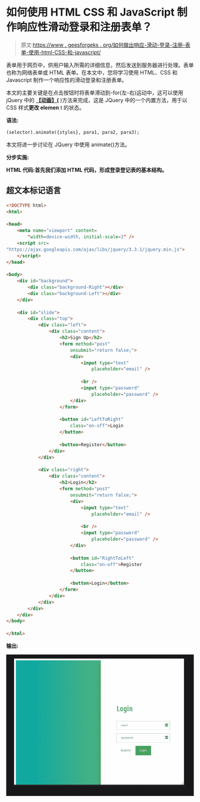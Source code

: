 # 如何使用 HTML CSS 和 JavaScript 制作响应性滑动登录和注册表单？

> 原文:[https://www . geesforgeks . org/如何做出响应-滑动-登录-注册-表单-使用-html-CSS-和-javascript/](https://www.geeksforgeeks.org/how-to-make-responsive-sliding-login-and-registration-form-using-html-css-and-javascript/)

表单用于网页中，供用户输入所需的详细信息，然后发送到服务器进行处理。表单也称为网络表单或 HTML 表单。在本文中，您将学习使用 HTML、CSS 和 Javascript 制作一个响应性的滑动登录和注册表单。

本文的主要关键是在点击按钮时将表单滑动到-for(左-右)运动中，这可以使用 jQuery 中的 [**【动画】(**](https://www.geeksforgeeks.org/jquery-animate-with-examples/) )方法来完成，这是 JQuery 中的一个内置方法，用于以 CSS 样式**更改 elemen** t 的状态。

**语法:**

```html
(selector).animate({styles}, para1, para2, para3);
```

本文将进一步讨论在 JQuery 中使用 animate()方法。

**分步实施:**

**HTML 代码:**首先我们添加 HTML 代码，形成**登录登记表的基本结构。**

## 超文本标记语言

```html
<!DOCTYPE html>
<html>

<head>
    <meta name="viewport" content=
        "width=device-width, initial-scale=1" />
    <script src=
"https://ajax.googleapis.com/ajax/libs/jquery/3.3.1/jquery.min.js">
    </script>
</head>

<body>
    <div id="background">
        <div class="background-Right"></div>
        <div class="background-Left"></div>
    </div>

    <div id="slide">
        <div class="top">
            <div class="left">
                <div class="content">
                    <h2>Sign Up</h2>
                    <form method="post"
                        onsubmit="return false;">
                        <div>
                            <input type="text"
                                placeholder="email" />

                            <br />
                            <input type="password"
                                placeholder="password" />
                        </div>
                    </form>

                    <button id="LeftToRight"
                        class="on-off">Login
                    </button>

                    <button>Register</button>
                </div>
            </div>

            <div class="right">
                <div class="content">
                    <h2>Login</h2>
                    <form method="post"
                        onsubmit="return false;">
                        <div>
                            <input type="text"
                                placeholder="email" />

                            <br />
                            <input type="password"
                                placeholder="password" />
                        </div>

                        <button id="RightToLeft"
                            class="on-off">Register
                        </button>

                        <button>Login</button>
                    </form>
                </div>
            </div>
        </div>
    </div>
</body>

</html>
```

**输出:**

![](img/8ac8b0f559be3ab9f722c5a2a945f06b.png)